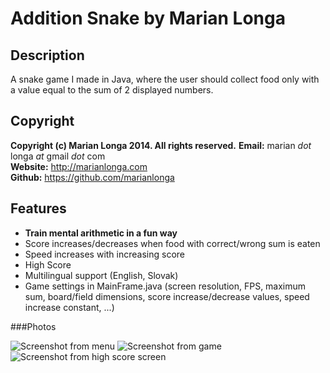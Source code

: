 Addition Snake by Marian Longa
===========================

Description
-----------
A snake game I made in Java, where the user should collect food only with a value equal to the sum of 2 displayed numbers.

Copyright
---------
**Copyright (c) Marian Longa 2014. All rights reserved.**
**Email:**   marian _dot_ longa _at_ gmail _dot_ com  
**Website:** http://marianlonga.com  
**Github:**  https://github.com/marianlonga


Features
--------

- **Train mental arithmetic in a fun way**
- Score increases/decreases when food with correct/wrong sum is eaten
- Speed increases with increasing score
- High Score
- Multilingual support (English, Slovak)
- Game settings in MainFrame.java (screen resolution, FPS, maximum sum, board/field dimensions, score increase/decrease values, speed increase constant, ...)


###Photos

![Screenshot from menu](https://raw.github.com/marianlonga/Addition-Snake/master/img/screenshot_menu.png)
![Screenshot from game](https://raw.github.com/marianlonga/Addition-Snake/master/img/screenshot_game.png)
![Screenshot from high score screen](https://raw.github.com/marianlonga/Addition-Snake/master/img/screenshot_highscore.png)